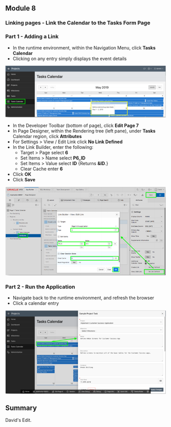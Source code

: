 ## Module 8

### Linking pages - Link the Calendar to the Tasks Form Page

### **Part 1** - Adding a Link

- In the runtime environment, within the Navigation Menu, click **Tasks Calendar**
- Clicking on any entry simply displays the event details

![](images/section8/8.1.png)

- In the Developer Toolbar (bottom of page), click **Edit Page 7**
- In Page Designer, within the Rendering tree (left pane), under **Tasks** Calendar region, click **Attributes**
- For Settings > View / Edit Link click **No Link Defined**
- In the Link Builder, enter the following:
   - Target > Page select **6**
   - Set Items > Name select **P6_ID**
   - Set Items > Value select **ID** {Returns **&ID**.}
   - Clear Cache enter **6**
- Click **OK**
- Click **Save**

![](images/section8/8.1(1).png)

### **Part 2** - Run the Application

- Navigate back to the runtime environment, and refresh the browser
- Click a calendar entry

![](images/section8/8.2.png)

## Summary

David's Edit.